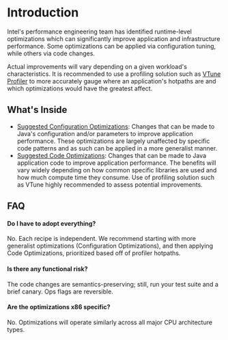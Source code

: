 # Introduction
Intel's performance engineering team has identified runtime-level optimizations which can significantly improve application and infrastructure performance. Some optimizations can be applied via configuration tuning, while others via code changes. 

Actual improvements will vary depending on a given workload's characteristics. It is recommended to use a profiling solution such as [VTune Profiler](tools/vtune/README.md) to more accurately gauge where an application's hotpaths are and which optimizations would have the greatest affect. 

## What's Inside
- [Suggested Configuration Optimizations](configuration-optimizations.md): Changes that can be made to Java's configuration and/or parameters to improve application performance. These optimizations are largely unaffected by specific code patterns and as such can be applied in a more generalist manner.  
- [Suggested Code Optimizations](): Changes that can be made to Java application code to improve application performance. The benefits will vary widely depending on how common specific libraries are used and how much compute time they consume. Use of profiling solution such as VTune highly recommended to assess potential improvements. 


## FAQ

#### Do I have to adopt everything?
No. Each recipe is independent. We recommend starting with more generalist optimizations (Configuration Optimizations), and then applying Code Optimizations, prioritized based off of profiler hotpaths. 

#### Is there any functional risk?
The code changes are semantics-preserving; still, run your test suite and a brief canary. Ops flags are reversible.

#### Are the optimizations x86 specific?
No. Optimizations will operate similarly across all major CPU architecture types.